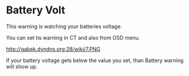 # Battery Volt #

This warning is watching your batteries voltage.

You can set tis warning in CT and also from OSD menu.

http://gabek.dyndns.org:28/wiki/7.PNG

If your battery voltage gets below the value you set, than Battery warning will show up.


